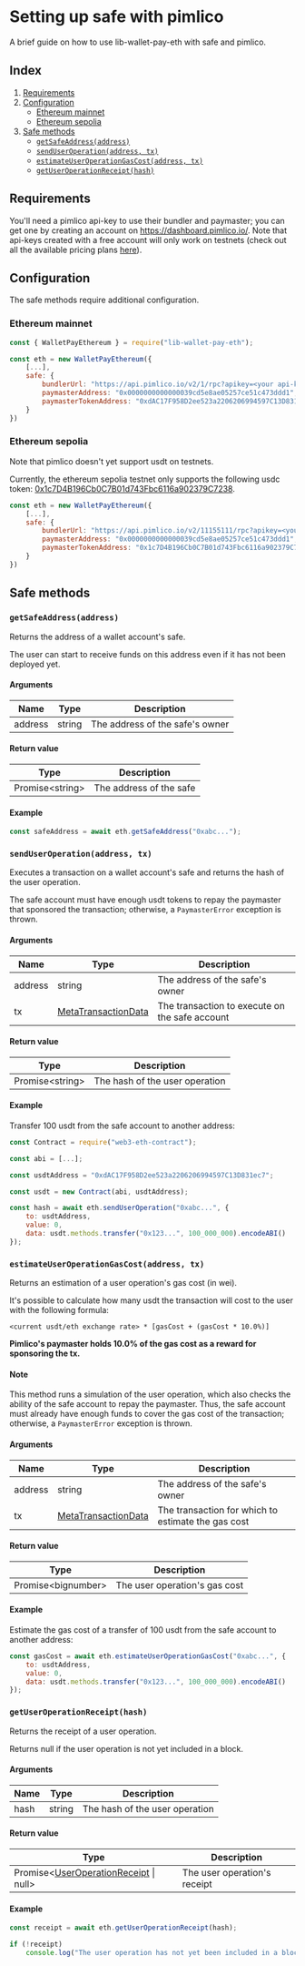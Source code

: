 # Setting up safe with pimlico

A brief guide on how to use lib-wallet-pay-eth with safe and pimlico.

## Index

1. [Requirements](#requirements)
2. [Configuration](#configuration)
    - [Ethereum mainnet](#ethereum-mainnet)
    - [Ethereum sepolia](#ethereum-sepolia)
3. [Safe methods](#safe-methods)
    - [`getSafeAddress(address)`](#getsafeaddressaddress)
    - [`sendUserOperation(address, tx)`](#senduseroperationaddress-tx)
    - [`estimateUserOperationGasCost(address, tx)`](#estimateuseroperationgascostaddress-tx)
    - [`getUserOperationReceipt(hash)`](#getuseroperationreceipthash)

## Requirements

You'll need a pimlico api-key to use their bundler and paymaster; you can get one by creating an account on https://dashboard.pimlico.io/. Note that api-keys created with a free account will only work on testnets (check out all the available pricing plans [here](https://docs.pimlico.io/infra/platform/pricing)).

## Configuration

The safe methods require additional configuration.

### Ethereum mainnet

```javascript
const { WalletPayEthereum } = require("lib-wallet-pay-eth");

const eth = new WalletPayEthereum({
    [...],
    safe: {
        bundlerUrl: "https://api.pimlico.io/v2/1/rpc?apikey=<your api-key>",
        paymasterAddress: "0x0000000000000039cd5e8ae05257ce51c473ddd1",
        paymasterTokenAddress: "0xdAC17F958D2ee523a2206206994597C13D831ec7"
    }
})
```

### Ethereum sepolia

Note that pimlico doesn't yet support usdt on testnets. 

Currently, the ethereum sepolia testnet only supports the following usdc token: [0x1c7D4B196Cb0C7B01d743Fbc6116a902379C7238](https://sepolia.etherscan.io/address/0x1c7D4B196Cb0C7B01d743Fbc6116a902379C7238).

```javascript
const eth = new WalletPayEthereum({
    [...],
    safe: {
        bundlerUrl: "https://api.pimlico.io/v2/11155111/rpc?apikey=<your api-key>",
        paymasterAddress: "0x0000000000000039cd5e8ae05257ce51c473ddd1",
        paymasterTokenAddress: "0x1c7D4B196Cb0C7B01d743Fbc6116a902379C7238"
    }
})
```

## Safe methods

### `getSafeAddress(address)`

Returns the address of a wallet account's safe.

The user can start to receive funds on this address even if it has not been deployed yet.

#### Arguments

| Name      | Type        | Description
| --------- | ----------- | -------------
| address   | string      | The address of the safe's owner

#### Return value

| Type               | Description
| ------------------ | -------------
| Promise\<string\>  | The address of the safe

#### Example

```javascript
const safeAddress = await eth.getSafeAddress("0xabc...");
```

### `sendUserOperation(address, tx)`

Executes a transaction on a wallet account's safe and returns the hash of the user operation.

The safe account must have enough usdt tokens to repay the paymaster that sponsored the transaction; otherwise, a `PaymasterError` exception is thrown.

#### Arguments

| Name      | Type                                                                                                                        | Description
| --------- | --------------------------------------------------------------------------------------------------------------------------- | -------------
| address   | string                                                                                                                      | The address of the safe's owner
| tx        | [MetaTransactionData](https://github.com/safe-global/safe-core-sdk/blob/main/packages/types-kit/src/types.ts#L20C18-L20C38) | The transaction to execute on the safe account

#### Return value

| Type               | Description
| ------------------ | -------------
| Promise\<string\>  | The hash of the user operation

#### Example

Transfer 100 usdt from the safe account to another address:

```javascript
const Contract = require("web3-eth-contract");

const abi = [...];

const usdtAddress = "0xdAC17F958D2ee523a2206206994597C13D831ec7";

const usdt = new Contract(abi, usdtAddress);

const hash = await eth.sendUserOperation("0xabc...", {
    to: usdtAddress,
    value: 0,
    data: usdt.methods.transfer("0x123...", 100_000_000).encodeABI()
});
```

### `estimateUserOperationGasCost(address, tx)`

Returns an estimation of a user operation's gas cost (in wei).

It's possible to calculate how many usdt the transaction will cost to the user with the following formula:
```
<current usdt/eth exchange rate> * [gasCost + (gasCost * 10.0%)]
```

**Pimlico's paymaster holds 10.0% of the gas cost as a reward for sponsoring the tx.**

#### Note

This method runs a simulation of the user operation, which also checks the ability of the safe account to repay the paymaster. Thus, the safe account must already have enough funds to cover the gas cost of the transaction; otherwise, a `PaymasterError` exception is thrown.

#### Arguments

| Name      | Type                                                                                                                        | Description
| --------- | --------------------------------------------------------------------------------------------------------------------------- | -------------
| address   | string                                                                                                                      | The address of the safe's owner
| tx        | [MetaTransactionData](https://github.com/safe-global/safe-core-sdk/blob/main/packages/types-kit/src/types.ts#L20C18-L20C38) | The transaction for which to estimate the gas cost

#### Return value

| Type               | Description
| ------------------ | -------------
| Promise\<bignumber\>  | The user operation's gas cost

#### Example

Estimate the gas cost of a transfer of 100 usdt from the safe account to another address:

```javascript
const gasCost = await eth.estimateUserOperationGasCost("0xabc...", {
    to: usdtAddress,
    value: 0,
    data: usdt.methods.transfer("0x123...", 100_000_000).encodeABI()
});
```

### `getUserOperationReceipt(hash)`

Returns the receipt of a user operation.

Returns null if the user operation is not yet included in a block.

#### Arguments

| Name      | Type       | Description
| --------- | ---------- | -------------
| hash      | string     | The hash of the user operation

#### Return value

| Type                                                                                                                                                    | Description  
| ------------------------------------------------------------------------------------------------------------------------------------------------------- | -------------
| Promise\<[UserOperationReceipt](https://github.com/safe-global/safe-core-sdk/blob/main/packages/relay-kit/src/packs/safe-4337/types.ts#L117) \| null\>  | The user operation's receipt

#### Example

```javascript
const receipt = await eth.getUserOperationReceipt(hash);

if (!receipt)
    console.log("The user operation has not yet been included in a block.")
```
